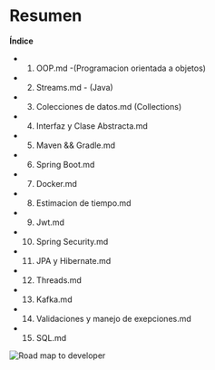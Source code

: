 # Resumen

**Índice**

- 1. OOP.md -(Programacion orientada a objetos)
- 2. Streams.md - (Java)
- 3. Colecciones de datos.md (Collections)
- 4. Interfaz y Clase Abstracta.md
- 5. Maven && Gradle.md
- 6. Spring Boot.md
- 7. Docker.md
- 8. Estimacion de tiempo.md
- 9. Jwt.md
- 10. Spring Security.md
- 11. JPA y Hibernate.md
- 12. Threads.md
- 13. Kafka.md
- 14. Validaciones y manejo de exepciones.md
- 15. SQL.md

<img src="img/readme/road map.gif" alt="Road map to developer"/>

